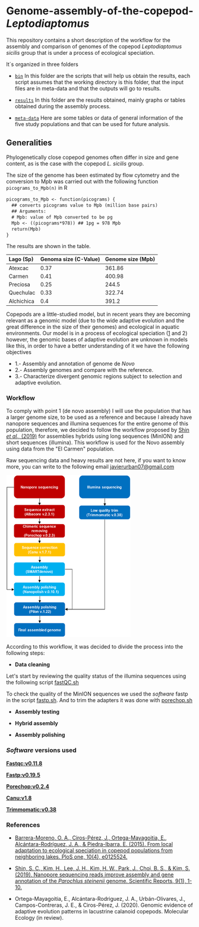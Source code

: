 # Genome-assembly-of-the-copepod-*Leptodiaptomus*
This repository contains a short description of the workflow for the assembly and comparison of genomes of the copepod *Leptodiaptomus* *sicilis* group that is under a process of ecological speciation.

It´s organized in three folders

+ [`bin`](/bin) In this folder are the scripts that will help us obtain the results, each script assumes that the working directory is this folder, that the input files are in meta-data and that the outputs will go to results.

+ [`results`](/results/) In this folder are the results obtained, mainly graphs or tables obtained during the assembly process.

+ [`meta-data`](/meta-data/) Here are some tables or data of general information of the five study populations and that can be used for future analysis. 


## Generalities
 
Phylogenetically close copepod genomes often differ in size and gene content, as is the case with the copepod *L. sicilis* group. 

The size of the genome has been estimated by flow cytometry and the conversion to Mpb was carried out with the following function  ``picograms_to_Mpb(n)`` in R 

```
picograms_to_Mpb <- function(picograms) {
  ## converts picograms value to Mpb (million base pairs)
  ## Arguments:
  # Mpb: value of Mpb converted to be pg
  Mpb <- ((picograms*978)) ## 1pg = 978 Mpb
  return(Mpb)
}
```
The results are shown in the table.

| **Lago (Sp)**|**Genoma size (C-Value)**|**Genome size (Mpb)**|
|:----------|:----------   |:----------|
| Atexcac   | 0.37  | 361.86   |
| Carmen    | 0.41  | 400.98   |
| Preciosa  | 0.25  | 244.5    |
| Quechulac | 0.33  | 322.74   |
| Alchichica| 0.4   | 391.2    |

Copepods are a little-studied model, but in recent years they are becoming relevant as a genomic model (due to the wide adaptive evolution and the great difference in the size of their genomes) and ecological in aquatic environments. Our model is in a process of ecological speciation ([1](https://journals.plos.org/plosone/article?id=10.1371/journal.pone.0125524) and 2) however, the genomic bases of adaptive evolution are unknown in models like this, in order to have a better understanding of it we have the following objectives

   + 1.- Assembly and annotation of genome de *Novo*
   + 2.- Assembly genomes and compare with the reference.
   + 3.- Characterize divergent genomic regions subject to selection and adaptive evolution.


### Workflow

To comply with point 1 (de novo assembly) I will use the population that has a larger genome size, to be used as a reference and because I already have nanopore sequences and illumina sequences for the entire genome of this population, therefore, we decided to follow the workflow proposed by [Shin *et al.,* (2019)](https://www.nature.com/articles/s41598-019-41549-8) for assemblies hybrids using long sequences (MinION) and short sequences (illumina). This workflow is used for the Novo assembly using data from the "El Carmen" population.

Raw sequencing data and heavy results are not here, if you want to know more, you can write to the following email [javierurban07@gmail.com](javierurban07@gmail.com)

![Workflow](/workflow.png)

According to this workflow, it was decided to divide the process into the following steps:

+ **Data cleaning**

Let's start by reviewing the quality status of the illumina sequences using the following script [fastQC.sh](/bin/fastQC.sh)

To check the quality of the MinION sequences we used the *software* fastp in the script [fastp.sh](/bin/fastp.sh). And to trim the adapters it was done with [porechop.sh](/bin/porechop.sh)


+ **Assembly testing**

+ **Hybrid assembly**

+ **Assembly polishing**


### *Software* versions used 
[**Fastqc:v0.11.8**](https://hub.docker.com/layers/biocontainers/fastqc/v0.11.8dfsg-2-deb_cv1/images/sha256-9d41ec0bc4f413abe9e5290c91e3edfaa215fc47e8e11df18691cfa870df6d91?context=explore)

[**Fastp:v0.19.5**](https://github.com/OpenGene/fastp)

[**Porechop:v0.2.4**](https://github.com/rrwick/Porechop)

[**Canu:v1.8**](https://hub.docker.com/r/biocontainers/canu/tags)

[**Trimmomatic:v0.38**](https://hub.docker.com/r/davelabhub/trimmomatic/tags)

### References 

+ [Barrera-Moreno, O. A., Ciros-Pérez, J., Ortega-Mayagoitia, E., Alcántara-Rodríguez, J. A., & Piedra-Ibarra, E. (2015). From local adaptation to ecological speciation in copepod populations from neighboring lakes. PloS one, 10(4), e0125524.](https://journals.plos.org/plosone/article?id=10.1371/journal.pone.0125524)

* [Shin, S. C., Kim, H., Lee, J. H., Kim, H. W., Park, J., Choi, B. S., & Kim, S. (2019). Nanopore sequencing reads improve assembly and gene annotation of the *Parochlus steinenii* genome. Scientific Reports, 9(1), 1-10.](https://www.nature.com/articles/s41598-019-41549-8)

+ Ortega-Mayagoitia, E., Alcántara-Rodriguez, J. A., Urbán-Olivares, J., Campos-Contreras, J. E., & Ciros-Pérez, J. (2020). Genomic evidence of adaptive evolution patterns in lacustrine calanoid copepods. Molecular Ecology (in review).

